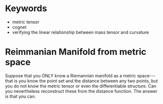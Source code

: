 # Keywords
+ metric tensor
+ cognet
+ verifying the linear relationship between mass tensor and curvature

# Reimmanian Manifold from metric space

Suppose that you ONLY know a Riemannian manifold as a metric space---that is you know the point set and the distance between any two points, but you do not know the metric tensor or even the differentiable structure. Can you nevertheless reconstruct these from the distance function. The answer is that you can.
